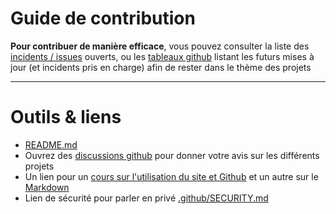# Guide de contribution
**Pour contribuer de manière efficace**, vous pouvez consulter la liste des [incidents / issues](https://doc.ghub.fr/github/issues) ouverts, ou les [tableaux github](https://github.com/orgs/GHub-fr/projects) listant les futurs mises à jour (et incidents pris en charge) afin de rester dans le thème des projets

---

# Outils & liens
- [README.md](https://doc.ghub.fr/github/readme)
- Ouvrez des [discussions github](https://github.com/orgs/GHub-fr/discussions) pour donner votre avis sur les différents projets  
- Un lien pour un [cours sur l'utilisation du site et Github](https://doc.ghub.fr/cours/readme) et un autre sur le [Markdown](http://doc.ghub.fr/cours/markdown.html)
- Lien de sécurité pour parler en privé [.github/SECURITY.md](https://doc.ghub.fr/github/security)
